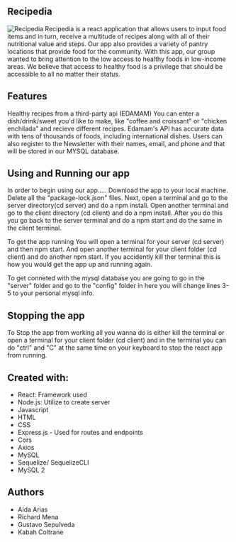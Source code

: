 ## Recipedia
![Recipedia](../images/hopehacksLogo.webp)
Recipedia is a react application that allows users to input food items and in turn, receive a multitude of recipes along with all of their nutritional value and steps. Our app also provides a variety of pantry locations that provide food for the community. With this app, our group wanted to bring attention to the low access to healthy foods in low-income areas. We believe that access to healthy food is a privilege that should be accessible to all no matter their status.

## Features
Healthy recipes from a third-party api (EDAMAM) 
You can enter a dish/drink/sweet you'd like to make, like "coffee and croissant" or "chicken enchilada" and recieve different recipes. Edamam's API has accurate data with tens of thousands of foods, including international dishes.
Users can also register to the Newsletter with their names, email, and phone and that will be stored in our MYSQL database.


## Using and Running our app
In order to begin using our app.....
Download the app to your local machine. Delete all the "package-lock.json" files. Next, open a terminal and go to the server directory(cd server) and do a npm install. Open another terminal and go to the client directory (cd client) and do a npm install. After you do this you go back to the server terminal and do a npm start and do the same in the client terminal.

To get the app running 
You will open a terminal for your server (cd server) and then npm start. And open another terminal for your client folder (cd client) and do another npm start. If you accidently kill ther terminal this is how you would get the app up and running again.


To get conneted with the mysql database you are going to go in the "server" folder and go to the "config" folder in here you will change lines 3-5 to your personal mysql info. 

## Stopping the app
To Stop the app from working all you wanna do is either kill the terminal or open a terminal for your client folder (cd client) and in the terminal you can do "ctrl" and "C" at the same time on your keyboard to stop the react app from running.

## Created with:
- React: Framework used
- Node.js: Utilize to create server
- Javascript
- HTML
- CSS
- Express.js - Used for routes and endpoints
- Cors
- Axios
- MySQL
- Sequelize/ SequelizeCLI
- MySQL 2

## Authors
- Aida Arias
- Richard Mena
- Gustavo Sepulveda
- Kabah Coltrane
